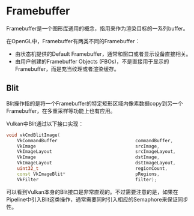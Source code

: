 # Framebuffer
Framebuffer是一个图形库通用的概念，指用来作为渲染目标的一系列buffer。

在OpenGL中，Framebuffer有两类不同的Framebuffer：
- 由状态机提供的Default Framebuffer，通常和窗口或者显示设备直接相关。
- 由用户创建的Framebuffer Objects (FBOs)，不是直接用于显示的Framebuffer，而是充当纹理或者渲染缓存。

## Blit
Blit操作指的是将一个Framebuffer的特定矩形区域内像素数据copy到另一个Framebuffer，在多重采样等功能上也有应用。

Vulkan中Blit通过以下接口实现：
```cpp
void vkCmdBlitImage(
    VkCommandBuffer                             commandBuffer,
    VkImage                                     srcImage,
    VkImageLayout                               srcImageLayout,
    VkImage                                     dstImage,
    VkImageLayout                               dstImageLayout,
    uint32_t                                    regionCount,
    const VkImageBlit*                          pRegions,
    VkFilter                                    filter);
```
可以看到Vulkan本身的Blit接口是非常直观的。不过需要注意的是，如果在Pipeline中引入Blit这类操作，通常需要同时引入相应的Semaphore来保证同步性。